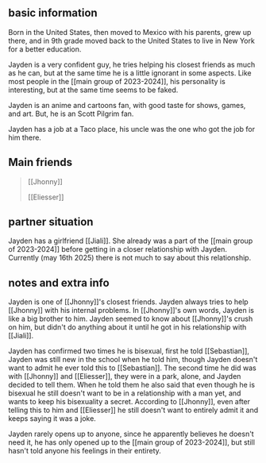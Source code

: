 ## basic information 

Born in the United States, then moved to Mexico with his parents, grew up there, and in 9th grade moved back to the United States to live in New York for a better education.

Jayden is a very confident guy, he tries helping his closest friends as much as he can, but at the same time he is a little ignorant in some aspects. Like most people in the [[main group of 2023-2024]], his personality is interesting, but at the same time seems to be faked.

Jayden is an anime and cartoons fan, with good taste for shows, games, and art. But, he is an Scott Pilgrim fan.

Jayden has a job at a Taco place, his uncle was the one who got the job for him there.

 ## Main friends

> [[Jhonny]]
>
> [[Eliesser]]

## partner situation

Jayden has a girlfriend [[Jiali]]. She already was a part of the [[main group of 2023-2024]] before getting in a closer relationship with Jayden. Currently (may 16th 2025) there is not much to say about this relationship.
## notes and extra info

Jayden is one of [[Jhonny]]'s closest friends. Jayden always tries to help [[Jhonny]] with his internal problems. In [[Jhonny]]'s own words, Jayden is like a big brother to him. Jayden seemed to know about [[Jhonny]]'s crush on him, but didn't do anything about it until he got in his relationship with [[Jiali]].


Jayden has confirmed two times he is bisexual, first he told [[Sebastian]], Jayden was still new in the school when he told him, though Jayden doesn't want to admit he ever told this to [[Sebastian]]. The second time he did was with [[Jhonny]] and [[Eliesser]], they were in a park, alone, and Jayden decided to tell them. When he told them he also said that even though he is bisexual he still doesn't want to be in a relationship with a man yet, and wants to keep his bisexuality a secret. According to [[Jhonny]], even after telling this to him and [[Eliesser]] he still doesn't want to entirely admit it and keeps saying it was a joke.

Jayden rarely opens up to anyone, since he
apparently believes he doesn't need it, he has only
opened up to the [[main group of 2023-2024]], but still
hasn't told anyone his feelings in their entirety.